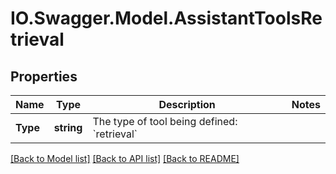 # IO.Swagger.Model.AssistantToolsRetrieval
## Properties

Name | Type | Description | Notes
------------ | ------------- | ------------- | -------------
**Type** | **string** | The type of tool being defined: &#x60;retrieval&#x60; | 

[[Back to Model list]](../README.md#documentation-for-models) [[Back to API list]](../README.md#documentation-for-api-endpoints) [[Back to README]](../README.md)

